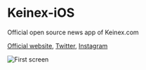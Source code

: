 # Keinex-iOS
Official open source news app of Keinex.com

[Official website](http://keinex.com), [Twitter](https://twitter.com/keinex_com), [Instagram](https://www.instagram.com/keinex)


![First screen](https://raw.github.com/AndreyBaranchikov/Keinex-iOS/master/1.png)
